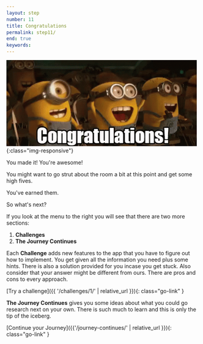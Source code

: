```yaml
---
layout: step
number: 11
title: Congratulations
permalink: step11/
end: true
keywords:
---
```


![Congratulations](../assets/minions-congrats.gif){:class="img-responsive"}

You made it!  You're awesome!

You might want to go strut about the room a bit at this point and get some high fives.  

You've earned them.

So what's next?

If you look at the menu to the right you will see that there are two more sections:

1. **Challenges**
2. **The Journey Continues**

Each **Challenge** adds new features to the app that you have to figure out how to implement.  You get given all the information you need plus some hints. There is also a solution provided for you incase you get stuck.  Also consider that your answer might be different from ours.  There are pros and cons to every approach.

[Try a challenge]({{ '/challenges/1/' | relative_url }}){: class="go-link" }

**The Journey Continues** gives you some ideas about what you could go research next on your own.  There is such much to learn and this is only the tip of the iceberg.

[Continue your Journey]({{'/journey-continues/' | relative_url }}){: class="go-link" }
